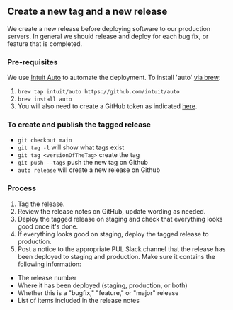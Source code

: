 ## Create a new tag and a new release
  We create a new release before deploying software to our production servers.  In general we should release and deploy for each bug fix, or feature that is completed.

### Pre-requisites
We use [Intuit Auto](https://intuit.github.io/auto/) to automate the deployment. To install 'auto' [via brew](https://intuit.github.io/auto/docs/configuration/non-npm):

1. `brew tap intuit/auto https://github.com/intuit/auto`
1. `brew install auto`
1. You will also need to create a GitHub token as indicated [here](https://intuit.github.io/auto/docs/configuration/non-npm#configuration).

### To create and publish the tagged release
* `git checkout main`
* `git tag -l` will show what tags exist
* `git tag <versionOfTheTag>` create the tag
* `git push --tags` push the new tag on Github
* `auto release` will create a new release on Github

### Process
1. Tag the release.
1. Review the release notes on GitHub, update wording as needed.
1. Deploy the tagged release on staging and check that everything looks good once it's done.
1. If everything looks good on staging, deploy the tagged release to production.
1. Post a notice to the appropriate PUL Slack channel that the release has been deployed to staging and production.  Make sure it contains the following information:
  - The release number
  - Where it has been deployed (staging, production, or both)
  - Whether this is a "bugfix," "feature," or "major" release
  - List of items included in the release notes
